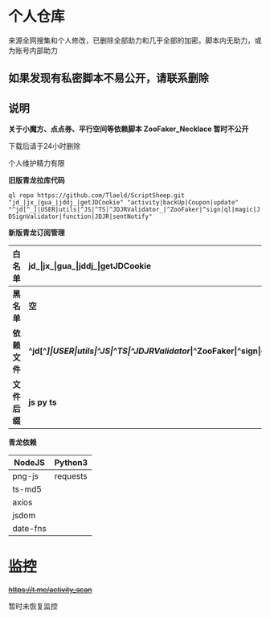 # 个人仓库
来源全网搜集和个人修改，已删除全部助力和几乎全部的加密。脚本内无助力，或为账号内部助力

## 如果发现有私密脚本不易公开，请联系删除



## 说明

**关于小魔方、点点券、平行空间等依赖脚本 ZooFaker_Necklace 暂时不公开**

下载后请于24小时删除

个人维护精力有限

**旧版青龙拉库代码**

`ql repo https://github.com/Tlaeld/ScriptSheep.git "jd_|jx_|gua_|jddj_|getJDCookie" "activity|backUp|Coupon|update" "^jd[^_]|USER|utils|^JS|^TS|^JDJRValidator_|^ZooFaker|^sign|ql|magic|JDSignValidator|function|JDJR|sentNotify"`

**新版青龙订阅管理**

| 白名单 | jd_\|jx_\|gua_\|jddj_\|getJDCookie  |
| ------ | :--- |
| **黑名单** | **空** |
| **依赖文件** | **^jd\[^_]\|USER\|utils\|^JS\|^TS\|^JDJRValidator_\|^ZooFaker\|^sign\|ql\|magic\|sentNotify\|JDSignValidator\|function\|JDJR\|sendNotify** |
| **文件后缀** | **js py ts** |

**青龙依赖**

| NodeJS   | Python3  |
| -------- | -------- |
| png-js   | requests |
| ts-md5   |          |
| axios    |          |
| jsdom    |          |
| date-fns |          |



# ~~监控~~
~~https://t.me/activity_scan~~

暂时未恢复监控
